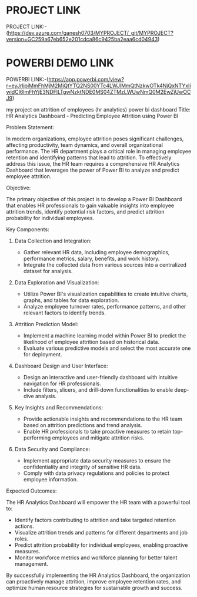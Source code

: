 # PROJECT LINK 

PROJECT LINK:-(https://dev.azure.com/ganesh0703/MYPROJECT/_git/MYPROJECT?version=GC259a67eb652e201cdca86c9425ba2eaa6cd04943)

# POWERBI DEMO LINK
POWERBI LINK:-(https://app.powerbi.com/view?r=eyJrIjoiMmFhMjM2MjQtYTQ2NS00YTc4LWJlMmQtNzkwOTk4NjQxNTYxIiwidCI6ImFhYjE3NDFlLTgwNzktNDE0MS04ZTMzLWUwNmQ0M2EwZjUwOCJ9)



my project on attrition of employees (hr analytics) power bi dashboard
Title: HR Analytics Dashboard - Predicting Employee Attrition using Power BI

Problem Statement:

In modern organizations, employee attrition poses significant challenges, affecting productivity, team dynamics, and overall organizational performance. 
The HR department plays a critical role in managing employee retention and identifying patterns that lead to attrition. 
To effectively address this issue, the HR team requires a comprehensive HR Analytics Dashboard that leverages the power of Power BI to analyze and predict employee attrition.

Objective:

The primary objective of this project is to develop a Power BI Dashboard that enables HR professionals to gain valuable insights into 
employee attrition trends, identify potential risk factors, and predict attrition probability for individual employees.

Key Components:

1. Data Collection and Integration:
   - Gather relevant HR data, including employee demographics, performance metrics, salary, benefits, and work history.
   - Integrate the collected data from various sources into a centralized dataset for analysis.

2. Data Exploration and Visualization:
   - Utilize Power BI's visualization capabilities to create intuitive charts, graphs, and tables for data exploration.
   - Analyze employee turnover rates, performance patterns, and other relevant factors to identify trends.

3. Attrition Prediction Model:
   - Implement a machine learning model within Power BI to predict the likelihood of employee attrition based on historical data.
   - Evaluate various predictive models and select the most accurate one for deployment.

4. Dashboard Design and User Interface:
   - Design an interactive and user-friendly dashboard with intuitive navigation for HR professionals.
   - Include filters, slicers, and drill-down functionalities to enable deep-dive analysis.

5. Key Insights and Recommendations:
   - Provide actionable insights and recommendations to the HR team based on attrition predictions and trend analysis.
   - Enable HR professionals to take proactive measures to retain top-performing employees and mitigate attrition risks.

6. Data Security and Compliance:
   - Implement appropriate data security measures to ensure the confidentiality and integrity of sensitive HR data.
   - Comply with data privacy regulations and policies to protect employee information.

Expected Outcomes:

The HR Analytics Dashboard will empower the HR team with a powerful tool to:
- Identify factors contributing to attrition and take targeted retention actions.
- Visualize attrition trends and patterns for different departments and job roles.
- Predict attrition probability for individual employees, enabling proactive measures.
- Monitor workforce metrics and workforce planning for better talent management.

By successfully implementing the HR Analytics Dashboard, the organization can proactively manage 
attrition, improve employee retention rates, and optimize human resource strategies for sustainable growth and success.

